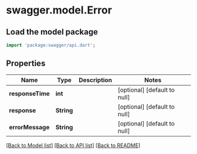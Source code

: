 # swagger.model.Error

## Load the model package
```dart
import 'package:swagger/api.dart';
```

## Properties
Name | Type | Description | Notes
------------ | ------------- | ------------- | -------------
**responseTime** | **int** |  | [optional] [default to null]
**response** | **String** |  | [optional] [default to null]
**errorMessage** | **String** |  | [optional] [default to null]

[[Back to Model list]](../README.md#documentation-for-models) [[Back to API list]](../README.md#documentation-for-api-endpoints) [[Back to README]](../README.md)


